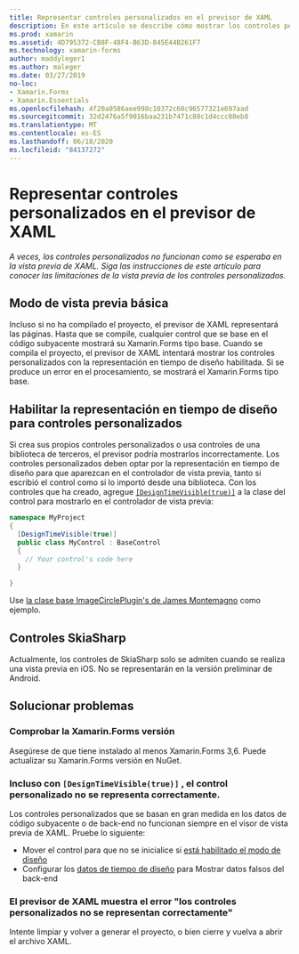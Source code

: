 ```yaml
---
title: Representar controles personalizados en el previsor de XAML
description: En este artículo se describe cómo mostrar los controles personalizados en la vista previa de XAML.
ms.prod: xamarin
ms.assetid: 4D795372-CB8F-48F4-B63D-845E44B261F7
ms.technology: xamarin-forms
author: maddyleger1
ms.author: maleger
ms.date: 03/27/2019
no-loc:
- Xamarin.Forms
- Xamarin.Essentials
ms.openlocfilehash: 4f20a0586aee998c10372c60c96577321e697aad
ms.sourcegitcommit: 32d2476a5f9016baa231b7471c88c1d4ccc08eb8
ms.translationtype: MT
ms.contentlocale: es-ES
ms.lasthandoff: 06/18/2020
ms.locfileid: "84137272"
---
```

# <a name="render-custom-controls-in-the-xaml-previewer"></a>Representar controles personalizados en el previsor de XAML

_A veces, los controles personalizados no funcionan como se esperaba en la vista previa de XAML. Siga las instrucciones de este artículo para conocer las limitaciones de la vista previa de los controles personalizados._

## <a name="basic-preview-mode"></a>Modo de vista previa básica

Incluso si no ha compilado el proyecto, el previsor de XAML representará las páginas. Hasta que se compile, cualquier control que se base en el código subyacente mostrará su Xamarin.Forms tipo base. Cuando se compila el proyecto, el previsor de XAML intentará mostrar los controles personalizados con la representación en tiempo de diseño habilitada. Si se produce un error en el procesamiento, se mostrará el Xamarin.Forms tipo base.

## <a name="enable-design-time-rendering-for-custom-controls"></a>Habilitar la representación en tiempo de diseño para controles personalizados

Si crea sus propios controles personalizados o usa controles de una biblioteca de terceros, el previsor podría mostrarlos incorrectamente. Los controles personalizados deben optar por la representación en tiempo de diseño para que aparezcan en el controlador de vista previa, tanto si escribió el control como si lo importó desde una biblioteca. Con los controles que ha creado, agregue [`[DesignTimeVisible(true)]`](xref:System.ComponentModel.DesignTimeVisibleAttribute) a la clase del control para mostrarlo en el controlador de vista previa:

```csharp
namespace MyProject
{
  [DesignTimeVisible(true)]
  public class MyControl : BaseControl
  {
    // Your control's code here
  }

}
```

Use [la clase base ImageCirclePlugin's de James Montemagno](https://github.com/jamesmontemagno/ImageCirclePlugin/blob/master/src/ImageCircle/CircleImage.shared.cs) como ejemplo.

## <a name="skiasharp-controls"></a>Controles SkiaSharp

Actualmente, los controles de SkiaSharp solo se admiten cuando se realiza una vista previa en iOS. No se representarán en la versión preliminar de Android.

## <a name="troubleshooting"></a>Solucionar problemas

### <a name="check-your-xamarinforms-version"></a>Comprobar la Xamarin.Forms versión
Asegúrese de que tiene instalado al menos Xamarin.Forms 3,6. Puede actualizar su Xamarin.Forms versión en NuGet.

### <a name="even-with-designtimevisibletrue-my-custom-control-isnt-rendering-properly"></a>Incluso con `[DesignTimeVisible(true)]` , el control personalizado no se representa correctamente.
Los controles personalizados que se basan en gran medida en los datos de código subyacente o de back-end no funcionan siempre en el visor de vista previa de XAML. Pruebe lo siguiente:

* Mover el control para que no se inicialice si [está habilitado el modo de diseño](index.md#detect-design-mode)
* Configurar los [datos de tiempo de diseño](design-time-data.md) para Mostrar datos falsos del back-end

### <a name="the-xaml-previewer-shows-the-error-custom-controls-arent-rendering-properly"></a>El previsor de XAML muestra el error "los controles personalizados no se representan correctamente"
Intente limpiar y volver a generar el proyecto, o bien cierre y vuelva a abrir el archivo XAML.
